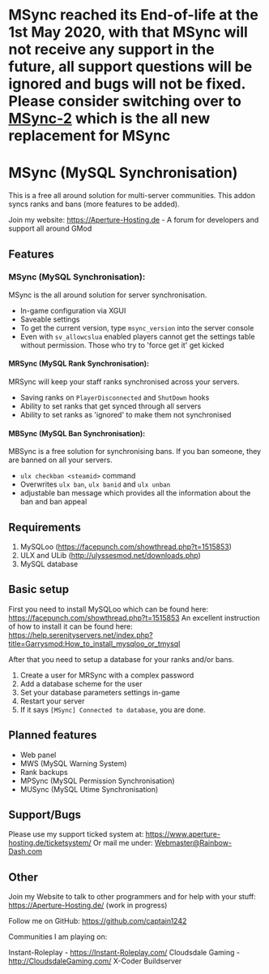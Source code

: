 # MSync reached its End-of-life at the 1st May 2020, with that MSync will not receive any support in the future, all support questions will be ignored and bugs will not be fixed. Please consider switching over to [MSync-2](https://github.com/Aperture-Development/MSync-2) which is the all new replacement for MSync

# MSync (**M**ySQL **Sync**hronisation)

This is a free all around solution for multi-server communities.
This addon syncs ranks and bans (more features to be added).

Join my website: https://Aperture-Hosting.de - A forum for developers and support all around GMod

## Features

### MSync (MySQL Synchronisation):

MSync is the all around solution for server synchronisation.

- In-game configuration via XGUI
- Saveable settings
- To get the current version, type `msync_version` into the server console
- Even with `sv_allowcslua` enabled players cannot get the settings table without permission. Those who try to 'force get it' get kicked

#### MRSync (MySQL Rank Synchronisation):

MRSync will keep your staff ranks synchronised across your servers.
- Saving ranks on `PlayerDisconnected` and `ShutDown` hooks
- Ability to set ranks that get synced through all servers
- Ability to set ranks as 'ignored' to make them not synchronised

#### MBSync (MySQL Ban Synchronisation):

MBSync is a free solution for synchronising bans. If you ban someone, they are banned on all your servers.
- `ulx checkban <steamid>` command
- Overwrites `ulx ban`, `ulx banid` and `ulx unban`
- adjustable ban message which provides all the information about the ban and ban appeal

## Requirements

1. MySQLoo (https://facepunch.com/showthread.php?t=1515853)
2. ULX and ULib (http://ulyssesmod.net/downloads.php)
3. MySQL database

## Basic setup

First you need to install MySQLoo which can be found here: https://facepunch.com/showthread.php?t=1515853
An excellent instruction of how to install it can be found here: https://help.serenityservers.net/index.php?title=Garrysmod:How_to_install_mysqloo_or_tmysql

After that you need to setup a database for your ranks and/or bans.
1. Create a user for MRSync with a complex password
2. Add a database scheme for the user
3. Set your database parameters settings in-game
4. Restart your server
5. If it says `[MSync] Connected to database`, you are done.

## Planned features

- Web panel
- MWS (MySQL Warning System)
- Rank backups
- MPSync (MySQL Permission Synchronisation)
- MUSync (MySQL Utime Synchronisation)

## Support/Bugs

Please use my support ticked system at: https://www.aperture-hosting.de/ticketsystem/
Or mail me under: Webmaster@Rainbow-Dash.com

## Other

Join my Website to talk to other programmers and for help with your stuff:
https://Aperture-Hosting.de/ (work in progress)

Follow me on GitHub: https://github.com/captain1242

Communities I am playing on:

Instant-Roleplay - https://Instant-Roleplay.com/
Cloudsdale Gaming - http://CloudsdaleGaming.com/
X-Coder Buildserver
